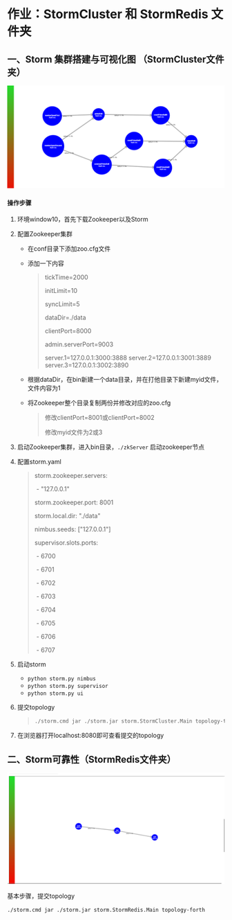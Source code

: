 # 作业：StormCluster 和 StormRedis 文件夹
## 一、Storm 集群搭建与可视化图 （StormCluster文件夹）

![1559487642337](https://github.com/sundial-dreams/storm-task/blob/master/src/main/java/storm/1559487642337.png?raw=true)

#### 操作步骤

1. 环境window10，首先下载Zookeeper以及Storm

2. 配置Zookeeper集群

   + 在conf目录下添加zoo.cfg文件

   + 添加一下内容

     > tickTime=2000
     >
     > initLimit=10
     >
     > syncLimit=5
     >
     > dataDir=./data
     >
     > clientPort=8000
     >
     > admin.serverPort=9003
     >
     > server.1=127.0.0.1:3000:3888
     > server.2=127.0.0.1:3001:3889
     > server.3=127.0.0.1:3002:3890

   +  根据dataDir，在bin新建一个data目录，并在打他目录下新建myid文件，文件内容为1

   + 将Zookeeper整个目录复制两份并修改对应的zoo.cfg

     > 修改clientPort=8001或clientPort=8002
     >
     > 修改myid文件为2或3

3. 启动Zookeeper集群，进入bin目录，`./zkServer` 启动zookeeper节点

4. 配置storm.yaml

   > storm.zookeeper.servers:
   >
   > ​    \- "127.0.0.1"
   >
   > storm.zookeeper.port: 8001
   >
   > storm.local.dir: "./data"
   >
   > nimbus.seeds: ["127.0.0.1"]
   >
   > supervisor.slots.ports:
   >
   > ​    \- 6700
   >
   > ​    \- 6701
   >
   > ​    \- 6702
   >
   > ​    \- 6703
   >
   > ​    \- 6704
   >
   > ​    \- 6705
   >
   > ​    \- 6706
   >
   > ​    \- 6707

5. 启动storm
   + `python storm.py nimbus`
   + `python storm.py supervisor`
   + `python storm.py ui`

6. 提交topology

   > ```bash
   > ./storm.cmd jar ./storm.jar storm.StormCluster.Main topology-third
   > ```

7. 在浏览器打开localhost:8080即可查看提交的topology

## 二、Storm可靠性（StormRedis文件夹）

![1559648531018](https://github.com/sundial-dreams/storm-task/blob/master/src/main/java/storm/1559648531018.png?raw=true)

基本步骤，提交topology

```bash
./storm.cmd jar ./storm.jar storm.StormRedis.Main topology-forth
```

